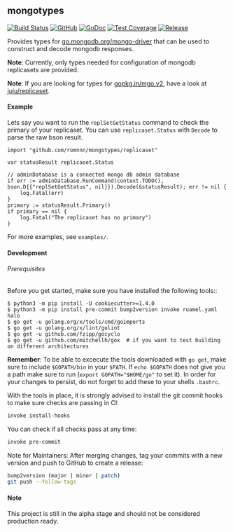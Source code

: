 ## mongotypes

[![Build Status](https://travis-ci.com/romnnn/mongotypes.svg?branch=master)](https://travis-ci.com/romnnn/mongotypes)
[![GitHub](https://img.shields.io/github/license/romnnn/mongotypes)](https://github.com/romnnn/mongotypes)
[![GoDoc](https://godoc.org/github.com/romnnn/mongotypes?status.svg)](https://godoc.org/github.com/romnnn/mongotypes)  [![Test Coverage](https://codecov.io/gh/romnnn/mongotypes/branch/master/graph/badge.svg)](https://codecov.io/gh/romnnn/mongotypes)
[![Release](https://img.shields.io/github/release/romnnn/mongotypes)](https://github.com/romnnn/mongotypes/releases/latest)

Provides types for [go.mongodb.org/mongo-driver](https://github.com/mongodb/mongo-go-driver) that can be used to construct and decode mongodb responses.

**Note**: Currently, only types needed for configuration of mongodb replicasets are provided.

**Note**: If you are looking for types for [gopkg.in/mgo.v2](https://github.com/go-mgo/mgo), have a look at [juju/replicaset](https://github.com/juju/replicaset).

#### Example

Lets say you want to run the `replSetGetStatus` command to check the primary of your replicaset. You can use `replicaset.Status` with `Decode` to parse the raw bson result.

```golang
import "github.com/romnnn/mongotypes/replicaset"

var statusResult replicaset.Status

// adminDatabase is a connected mongo db admin database
if err := adminDatabase.RunCommand(context.TODO(), bson.D{{"replSetGetStatus", nil}}).Decode(&statusResult); err != nil {
    log.Fatal(err)
}
primary := statusResult.Primary()
if primary == nil {
    log.Fatal("The replicaset has no primary")
}
```

For more examples, see `examples/`.


#### Development

######  Prerequisites

Before you get started, make sure you have installed the following tools::

    $ python3 -m pip install -U cookiecutter>=1.4.0
    $ python3 -m pip install pre-commit bump2version invoke ruamel.yaml halo
    $ go get -u golang.org/x/tools/cmd/goimports
    $ go get -u golang.org/x/lint/golint
    $ go get -u github.com/fzipp/gocyclo
    $ go get -u github.com/mitchellh/gox  # if you want to test building on different architectures

**Remember**: To be able to excecute the tools downloaded with `go get`, 
make sure to include `$GOPATH/bin` in your `$PATH`.
If `echo $GOPATH` does not give you a path make sure to run
(`export GOPATH="$HOME/go"` to set it). In order for your changes to persist, 
do not forget to add these to your shells `.bashrc`.

With the tools in place, it is strongly advised to install the git commit hooks to make sure checks are passing in CI:
```bash
invoke install-hooks
```

You can check if all checks pass at any time:
```bash
invoke pre-commit
```

Note for Maintainers: After merging changes, tag your commits with a new version and push to GitHub to create a release:
```bash
bump2version (major | minor | patch)
git push --follow-tags
```

#### Note

This project is still in the alpha stage and should not be considered production ready.
